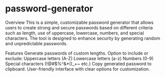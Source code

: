 # password-generator
Overview
This is a simple, customizable password generator that allows users to create strong and secure passwords based on different criteria such as length, use of uppercase, lowercase, numbers, and special characters. The tool is designed to enhance security by generating random and unpredictable passwords.

Features
Generate passwords of custom lengths.
Option to include or exclude:
Uppercase letters (A-Z)
Lowercase letters (a-z)
Numbers (0-9)
Special characters (!@#$%^&*()_+~ etc.)
Copy generated password to clipboard.
User-friendly interface with clear options for customization.
